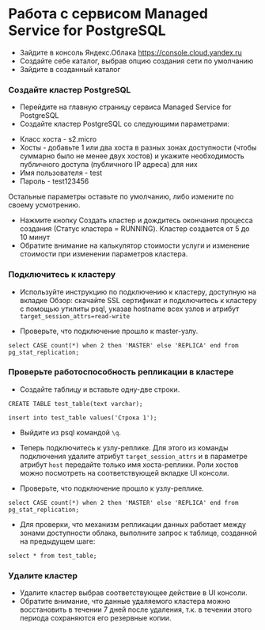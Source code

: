 # Работа с сервисом Managed Service for PostgreSQL

* Зайдите в консоль Яндекс.Облака https://console.cloud.yandex.ru
* Cоздайте себе каталог, выбрав опцию создания сети по умолчанию
* Зайдите в созданный каталог

### Создайте кластер PostgreSQL

* Перейдите на главную страницу сервиса Managed Service for PostgreSQL
* Создайте кластер PostgreSQL со следующими параметрами:
- Класс хоста - s2.micro
- Хосты - добавьте 1 или два хоста в разных зонах доступности (чтобы суммарно было не менее двух хостов) и укажите необходимость публичного доступа (публичного IP адреса) для них
- Имя пользователя - test
- Пароль - test123456

Остальные параметры оставьте по умолчанию, либо измените по своему усмотрению.

* Нажмите кнопку Создать кластер и дождитесь окончания процесса создания (Статус кластера = RUNNING). Кластер создается от 5 до 10 минут
* Обратите внимание на калькулятор стоимости услуги и изменение стоимости при изменении параметров кластера.

### Подключитесь к кластеру

* Используйте инструкцию по подключению к кластеру, доступную на вкладке Обзор: cкачайте SSL сертификат и подключитесь к кластеру с помощью утилиты psql, указав hostname всех узлов и атрибут ```target_session_attrs=read-write```

* Проверьте, что подключение прошло к master-узлу.
```
select CASE count(*) when 2 then 'MASTER' else 'REPLICA' end from pg_stat_replication;
```

### Проверьте работоспособность репликации в кластере

* Создайте таблицу и вставьте одну-две строки.
```
CREATE TABLE test_table(text varchar);
```
```
insert into test_table values('Строка 1');
```

* Выйдите из psql командой ```\q```.

* Теперь подключитесь к узлу-реплике. Для этого из команды подключения удалите атрибут ```target_session_attrs``` и в параметре атрибут ```host``` передайте только имя хоста-реплики. Роли хостов можно посмотреть на соответствующей вкладке UI консоли.

* Проверьте, что подключение прошло к узлу-реплике.
```
select CASE count(*) when 2 then 'MASTER' else 'REPLICA' end from pg_stat_replication;
```

* Для проверки, что механизм репликации данных работает между зонами доступности облака, выполните запрос к таблице, созданной на предыдущем шаге:
```
select * from test_table;
```

### Удалите кластер

* Удалите кластер выбрав соответствующее действие в UI консоли.
* Обратите внимание, что данные удаляемого кластера можно восстановить в течении 7 дней после удаления, т.к. в течении этого периода сохраняются его резервные копии.
